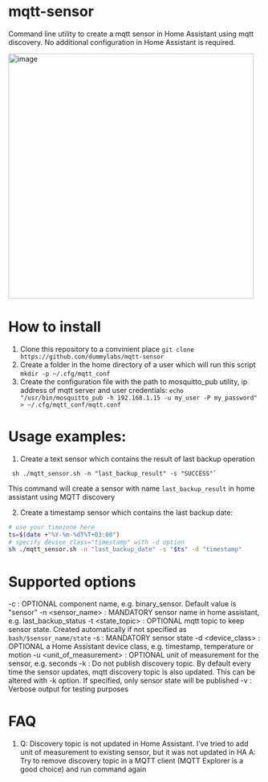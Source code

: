 # mqtt-sensor
Command line utility to create a mqtt sensor in Home Assistant using mqtt discovery. No additional configuration in Home Assistant is required.

<img width="489" alt="image" src="https://user-images.githubusercontent.com/4209521/193655097-ebb4f36e-ab3a-4354-86c0-f418c1c28eb2.png">

# How to install

1. Clone this repository to a convinient place `git clone https://github.com/dummylabs/mqtt-sensor`
2. Create a folder in the home directory of a user which will run this script
   `mkdir -p ~/.cfg/mqtt_conf`
3. Create the configuration file with the path to mosquitto_pub utility, ip address of mqtt server and user credentials:
   `echo "/usr/bin/mosquitto_pub -h 192.168.1.15 -u my_user -P my_password" > ~/.cfg/mqtt_conf/mqtt.conf `

# Usage examples:

1. Create a text sensor which contains the result of last backup operation
```
 sh ./mqtt_sensor.sh -n "last_backup_result" -s "SUCCESS"`
```
 This command will create a sensor with name `last_backup_result` in home assistant using MQTT discovery 

2. Create a timestamp sensor which contains the last backup date:
```sh
# use your timezone here
ts=$(date +"%Y-%m-%dT%T+03:00")
# specify device_class="timestamp" with -d option
sh ./mqtt_sensor.sh -n "last_backup_date" -s "$ts" -d "timestamp"

```

# Supported options

-c <component>: OPTIONAL component name, e.g. binary_sensor. Default value is "sensor" 
-n <sensor_name> : MANDATORY sensor name in home assistant, e.g. last_backup_status
-t <state_topic> : OPTIONAL mqtt topic to keep sensor state. Created automatically if not specified as `bash/$sensor_name/state`
-s <state> : MANDATORY sensor state
-d <device_class> : OPTIONAL a Home Assistant device class, e.g. timestamp, temperature or motion
-u <unit_of_measurement> : OPTIONAL unit of measurement for the sensor, e.g. seconds
-k : Do not publish discovery topic. By default every time the sensor updates, mqtt discovery topic is also updated. This can be altered with -k option. If specified, only sensor state will be published 
-v : Verbose output for testing purposes


# FAQ
1. Q: Discovery topic is not updated in Home Assistant. I've tried to add unit of measurement to existing sensor, but it was not updated in HA
   A: Try to remove discovery topic in a MQTT client (MQTT Explorer is a good choice) and run command again 
